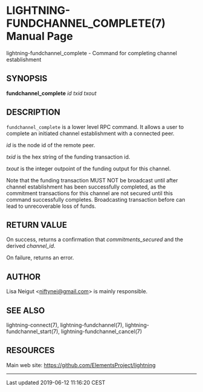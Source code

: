 LIGHTNING-FUNDCHANNEL\_COMPLETE(7) Manual Page
==============================================
lightning-fundchannel\_complete - Command for completing channel
establishment

SYNOPSIS
--------

**fundchannel\_complete** *id* *txid* *txout*

DESCRIPTION
-----------

`fundchannel_complete` is a lower level RPC command. It allows a user to
complete an initiated channel establishment with a connected peer.

*id* is the node id of the remote peer.

*txid* is the hex string of the funding transaction id.

*txout* is the integer outpoint of the funding output for this channel.

Note that the funding transaction MUST NOT be broadcast until after
channel establishment has been successfully completed, as the commitment
transactions for this channel are not secured until this command
successfully completes. Broadcasting transaction before can lead to
unrecoverable loss of funds.

RETURN VALUE
------------

On success, returns a confirmation that *commitments\_secured* and the
derived *channel\_id*.

On failure, returns an error.

AUTHOR
------

Lisa Neigut <<niftynei@gmail.com>> is mainly responsible.

SEE ALSO
--------

lightning-connect(7), lightning-fundchannel(7),
lightning-fundchannel\_start(7), lightning-fundchannel\_cancel(7)

RESOURCES
---------

Main web site: <https://github.com/ElementsProject/lightning>

------------------------------------------------------------------------

Last updated 2019-06-12 11:16:20 CEST
